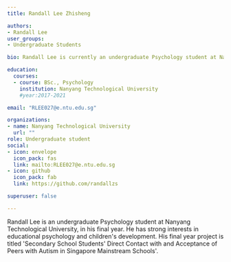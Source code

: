 ```yaml
---
title: Randall Lee Zhisheng

authors:
- Randall Lee
user_groups:
- Undergraduate Students

bio: Randall Lee is currently an undergraduate Psychology student at Nanyang Technological University, Singapore.

education:
  courses:
  - course: BSc., Psychology
    institution: Nanyang Technological University
    #year:2017-2021

email: "RLEE027@e.ntu.edu.sg"

organizations:
- name: Nanyang Technological University
  url: ""
role: Undergraduate student
social:
- icon: envelope
  icon_pack: fas
  link: mailto:RLEE027@e.ntu.edu.sg
- icon: github
  icon_pack: fab
  link: https://github.com/randallzs

superuser: false

---
```

Randall Lee is an undergraduate Psychology student at Nanyang Technological University, in his final year. He has strong interests in educational psychology and children's development. His final year project is titled 'Secondary School Students' Direct Contact with and Acceptance of Peers with Autism in Singapore Mainstream Schools'.

